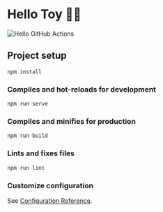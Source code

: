 # Hello Toy :man_technologist:

![Hello GitHub Actions](https://github.com/PretendTrue/toy/workflows/Hello%20GitHub%20Actions/badge.svg?branch=main)

## Project setup
```
npm install
```

### Compiles and hot-reloads for development
```
npm run serve
```

### Compiles and minifies for production
```
npm run build
```

### Lints and fixes files
```
npm run lint
```

### Customize configuration
See [Configuration Reference](https://cli.vuejs.org/config/).
